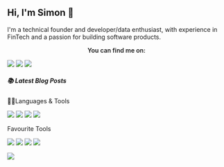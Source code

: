 ## Hi, I'm Simon 👋

I'm a technical founder and developer/data enthusiast, with experience in FinTech and a passion for building software products. 

<p style="text-align: center; font-weight:600;">You can find me on:</p>

<img src="https://img.shields.io/badge/Medium-12100E?style=for-the-badge&logo=medium&logoColor=white" /> <img src="https://img.shields.io/badge/website-000000?style=for-the-badge&logo=About.me&logoColor=white"/> <img src="https://img.shields.io/badge/YouTube-FF0000?style=for-the-badge&logo=youtube&logoColor=white">

##### 📚 Latest Blog Posts



👨‍💻Languages & Tools

<img src="https://img.shields.io/badge/Python-FFD43B?style=for-the-badge&logo=python&logoColor=darkgreen"> <img src="https://img.shields.io/badge/Go-00ADD8?style=for-the-badge&logo=go&logoColor=white"> <img src="https://img.shields.io/badge/Solidity-e6e6e6?style=for-the-badge&logo=solidity&logoColor=black"> <img src="https://img.shields.io/badge/C%2B%2B-00599C?style=for-the-badge&logo=c%2B%2B&logoColor=white">

Favourite Tools 

<img src="https://img.shields.io/badge/Numpy-777BB4?style=for-the-badge&logo=numpy&logoColor=white"> <img src="https://img.shields.io/badge/Pandas-2C2D72?style=for-the-badge&logo=pandas&logoColor=white"> <img src="https://img.shields.io/badge/SciPy-654FF0?style=for-the-badge&logo=SciPy&logoColor=white"> <img src="https://img.shields.io/badge/fastapi-109989?style=for-the-badge&logo=FASTAPI&logoColor=white">

 <img src="https://img.shields.io/badge/PostgreSQL-316192?style=for-the-badge&logo=postgresql&logoColor=white">

